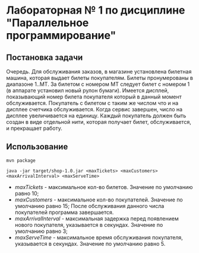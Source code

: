 # Лабораторная № 1 по дисциплине "Параллельное программирование"

## Постановка задачи
Очередь. Для обслуживания заказов, в магазине установлена билетная машина, которая выдает билеты покупателям. Билеты пронумерованы в диапазоне 1..MT. За билетом с номером MT следует билет с номером 1 (в аппарате установил новый рулон бумаги). Имеется дисплей, показывающий номер билета покупателя который в  данный момент обслуживается. Покупатель с билетом с таким же числом что и на дисплее счетчика обслуживается. Когда сервис завершен, число на дисплее увеличивается на единицу. Каждый покупатель должен быть создан в виде отдельной нити, которая получает билет, обслуживается, и прекращает работу.

## Использование
```
mvn package

java -jar target/shop-1.0.jar <maxTickets> <maxCustomers> <maxArrivalInterval> <maxServeTime>
```

* _maxTickets_ - максимальное кол-во билетов. Значение по умолчанию равно 10;
* _maxCustomers_ - максимальное кол-во покупателей. Значение по умолчанию равно 15; После обслуживания данного числа покупателей программа завершается.
* _maxArrivalInterval_ - максимальная задержка перед появлением нового покупателя, указывается в секундах. Значение по умолчанию равно 3;
* _maxServeTime_ - максимальное время обслуживания покупателя, указывается в секундах. Значение по умолчанию равно 5.